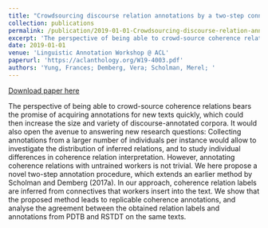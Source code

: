 ```yaml
---
title: "Crowdsourcing discourse relation annotations by a two-step connective insertion task"
collection: publications
permalink: /publication/2019-01-01-Crowdsourcing-discourse-relation-annotations
excerpt: 'The perspective of being able to crowd-source coherence relations bears the promise of acquiring annotations for new texts quickly, which could then increase the size and variety of discourse-annotated corpora. It would also open the avenue to answering new research questions: Collecting annotations from a larger number of individuals per instance would allow to investigate the distribution of inferred relations, and to study individual differences in coherence relation interpretation. However, annotating coherence relations with untrained workers is not trivial. We here propose a novel two-step annotation procedure, which extends an earlier method by Scholman and Demberg (2017a). In our approach, coherence relation labels are inferred from connectives that workers insert into the text. We show that the proposed method leads to replicable coherence annotations, and analyse the agreement between the obtained relation labels and annotations from PDTB and RSTDT on the same texts.'
date: 2019-01-01
venue: 'Linguistic Annotation Workshop @ ACL'
paperurl: 'https://aclanthology.org/W19-4003.pdf'
authors: 'Yung, Frances; Demberg, Vera; Scholman, Merel; '
---
```


<a href='https://aclanthology.org/W19-4003.pdf'>Download paper here</a>

The perspective of being able to crowd-source coherence relations bears the promise of acquiring annotations for new texts quickly, which could then increase the size and variety of discourse-annotated corpora. It would also open the avenue to answering new research questions: Collecting annotations from a larger number of individuals per instance would allow to investigate the distribution of inferred relations, and to study individual differences in coherence relation interpretation. However, annotating coherence relations with untrained workers is not trivial. We here propose a novel two-step annotation procedure, which extends an earlier method by Scholman and Demberg (2017a). In our approach, coherence relation labels are inferred from connectives that workers insert into the text. We show that the proposed method leads to replicable coherence annotations, and analyse the agreement between the obtained relation labels and annotations from PDTB and RSTDT on the same texts.
